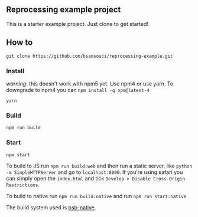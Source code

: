 Reprocessing example project
---

This is a starter example project. Just clone to get started!

## How to
```
git clone https://github.com/bsansouci/reprocessing-example.git
```

### Install
_warning_: this doesn't work with npm5 yet. Use npm4 or use yarn. To downgrade to npm4 you can `npm install -g npm@latest-4`
```
yarn
```

### Build
```
npm run build
```

### Start
```
npm start
```

To build to JS run `npm run build:web` and then run a static server, like `python -m SimpleHTTPServer` and go to `localhost:8000`. If you're using safari you can simply open the `index.html` and tick `Develop > Disable Cross-Origin Restrictions`.

To build to native run `npm run build:native` and run `npm run start:native`

The build system used is [bsb-native](https://github.com/bsansouci/bsb-native).
